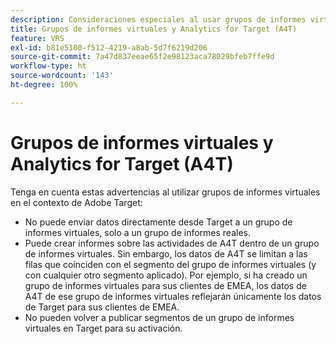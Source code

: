 ```yaml
---
description: Consideraciones especiales al usar grupos de informes virtuales de A4T y Adobe Analytics
title: Grupos de informes virtuales y Analytics for Target (A4T)
feature: VRS
exl-id: b81e5100-f512-4219-a8ab-5d7f6219d206
source-git-commit: 7a47d837eeae65f2e98123aca78029bfeb7ffe9d
workflow-type: ht
source-wordcount: '143'
ht-degree: 100%

---
```


# Grupos de informes virtuales y Analytics for Target (A4T)

Tenga en cuenta estas advertencias al utilizar grupos de informes virtuales en el contexto de Adobe Target:

* No puede enviar datos directamente desde Target a un grupo de informes virtuales, solo a un grupo de informes reales.
* Puede crear informes sobre las actividades de A4T dentro de un grupo de informes virtuales. Sin embargo, los datos de A4T se limitan a las filas que coinciden con el segmento del grupo de informes virtuales (y con cualquier otro segmento aplicado). Por ejemplo, si ha creado un grupo de informes virtuales para sus clientes de EMEA, los datos de A4T de ese grupo de informes virtuales reflejarán únicamente los datos de Target para sus clientes de EMEA.
* No pueden volver a publicar segmentos de un grupo de informes virtuales en Target para su activación.
